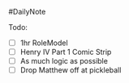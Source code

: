 #DailyNote 

Todo:
- [ ] 1hr RoleModel
- [ ] Henry IV Part 1 Comic Strip
- [ ] As much logic as possible
- [ ] Drop Matthew off at pickleball 